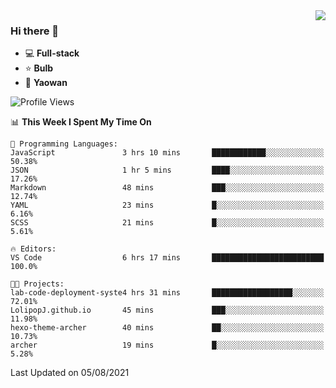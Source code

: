 <img  align="right" src="https://github-readme-stats.vercel.app/api?username=LolipopJ&show_icons=true&count_private=true&hide_title=true&include_all_commits=true&theme=vue">

### Hi there 👋

- :computer: **Full-stack**
- :star: **Bulb**
- :pill: **Yaowan**

<!--START_SECTION:waka-->
![Profile Views](http://img.shields.io/badge/Profile%20Views-0-blue)

📊 **This Week I Spent My Time On** 

```text
💬 Programming Languages: 
JavaScript               3 hrs 10 mins       ████████████░░░░░░░░░░░░░   50.38% 
JSON                     1 hr 5 mins         ████░░░░░░░░░░░░░░░░░░░░░   17.26% 
Markdown                 48 mins             ███░░░░░░░░░░░░░░░░░░░░░░   12.74% 
YAML                     23 mins             █░░░░░░░░░░░░░░░░░░░░░░░░   6.16% 
SCSS                     21 mins             █░░░░░░░░░░░░░░░░░░░░░░░░   5.61%

🔥 Editors: 
VS Code                  6 hrs 17 mins       █████████████████████████   100.0%

🐱‍💻 Projects: 
lab-code-deployment-syste4 hrs 31 mins       ██████████████████░░░░░░░   72.01% 
LolipopJ.github.io       45 mins             ███░░░░░░░░░░░░░░░░░░░░░░   11.98% 
hexo-theme-archer        40 mins             ██░░░░░░░░░░░░░░░░░░░░░░░   10.73% 
archer                   19 mins             █░░░░░░░░░░░░░░░░░░░░░░░░   5.28%

```


 Last Updated on 05/08/2021
<!--END_SECTION:waka-->
